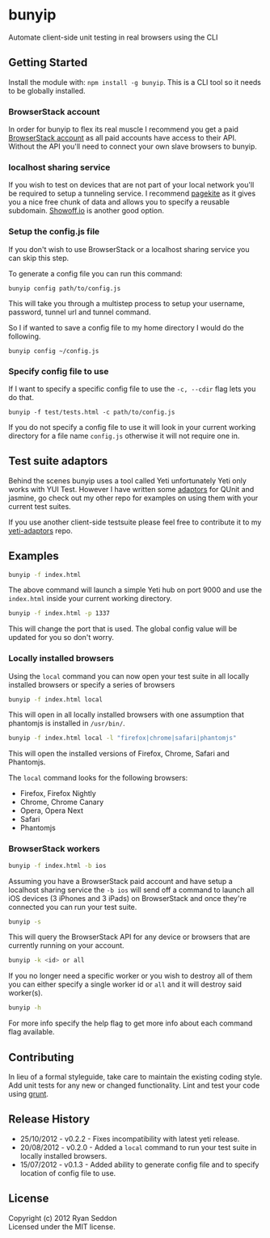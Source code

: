 # bunyip

Automate client-side unit testing in real browsers using the CLI

## Getting Started
Install the module with: `npm install -g bunyip`. This is a CLI tool so it needs to be globally installed.

### BrowserStack account
In order for bunyip to flex its real muscle I recommend you get a paid [BrowserStack account](http://www.browserstack.com/pricing) as all paid accounts have access to their API. Without the API you'll need to connect your own slave browsers to bunyip.

### localhost sharing service
If you wish to test on devices that are not part of your local network you'll be required to setup a tunneling service. I recommend [pagekite](https://pagekite.net/support/quickstart/) as it gives you a nice free chunk of data and allows you to specify a reusable subdomain. [Showoff.io](https://showoff.io/) is another good option.

### Setup the config.js file
If you don't wish to use BrowserStack or a localhost sharing service you can skip this step.

To generate a config file you can run this command:

`bunyip config path/to/config.js`

This will take you through a multistep process to setup your username, password, tunnel url and tunnel command.

So I if wanted to save a config file to my home directory I would do the following.

`bunyip config ~/config.js`

### Specify config file to use

If I want to specify a specific config file to use the `-c, --cdir` flag lets you do that.

`bunyip -f test/tests.html -c path/to/config.js`

If you do not specify a config file to use it will look in your current working directory for a file name `config.js` otherwise it will not require one in.

## Test suite adaptors

Behind the scenes bunyip uses a tool called Yeti unfortunately Yeti only works with YUI Test. However I have written some [adaptors](https://github.com/ryanseddon/yeti-adaptors) for QUnit and jasmine, go check out my other repo for examples on using them with your current test suites.

If you use another client-side testsuite please feel free to contribute it to my [yeti-adaptors](https://github.com/ryanseddon/yeti-adaptors) repo.

## Examples

```bash
bunyip -f index.html
```

The above command will launch a simple Yeti hub on port 9000 and use the `index.html` inside your current working directory.

```bash
bunyip -f index.html -p 1337
```

This will change the port that is used. The global config value will be updated for you so don't worry.

### Locally installed browsers

Using the `local` command you can now open your test suite in all locally installed browsers or specify a series of browsers

```bash
bunyip -f index.html local
```

This will open in all locally installed browsers with one assumption that phantomjs is installed in `/usr/bin/`.

```bash
bunyip -f index.html local -l "firefox|chrome|safari|phantomjs"
```

This will open the installed versions of Firefox, Chrome, Safari and Phantomjs.

The `local` command looks for the following browsers:

* Firefox, Firefox Nightly
* Chrome, Chrome Canary
* Opera, Opera Next
* Safari
* Phantomjs

### BrowserStack workers

```bash
bunyip -f index.html -b ios
```

Assuming you have a BrowserStack paid account and have setup a localhost sharing service the `-b ios` will send off a command to launch all iOS devices (3 iPhones and 3 iPads) on BrowserStack and once they're connected you can run your test suite.

```bash
bunyip -s
```

This will query the BrowserStack API for any device or browsers that are currently running on your account.

```bash
bunyip -k <id> or all
```

If you no longer need a specific worker or you wish to destroy all of them you can either specify a single worker id or `all` and it will destroy said worker(s).

```bash
bunyip -h
```

For more info specify the help flag to get more info about each command flag available.

## Contributing
In lieu of a formal styleguide, take care to maintain the existing coding style. Add unit tests for any new or changed functionality. Lint and test your code using [grunt](https://github.com/cowboy/grunt).

## Release History
* 25/10/2012 - v0.2.2 - Fixes incompatibility with latest yeti release.
* 20/08/2012 - v0.2.0 - Added a `local` command to run your test suite in locally installed browsers.
* 15/07/2012 - v0.1.3 - Added ability to generate config file and to specify location of config file to use.

## License
Copyright (c) 2012 Ryan Seddon  
Licensed under the MIT license.
